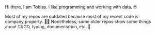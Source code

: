 Hi there, I am Tobias. I like programming and working with data. 🤓

Most of my repos are outdated because most of my recent code is company property. 😶‍🌫️ Nonetheless, some older repos show some things about CI/CD, typing, documentation, etc. 👻
